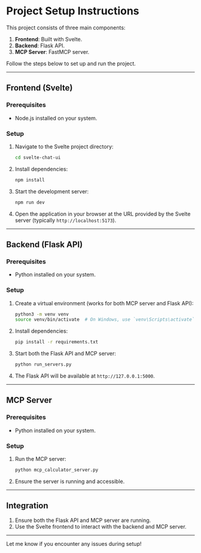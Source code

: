 # Project Setup Instructions

This project consists of three main components:
1. **Frontend**: Built with Svelte.
2. **Backend**: Flask API.
3. **MCP Server**: FastMCP server.

Follow the steps below to set up and run the project.

---

## Frontend (Svelte)

### Prerequisites
- Node.js installed on your system.

### Setup
1. Navigate to the Svelte project directory:
   ```bash
   cd svelte-chat-ui
   ```
2. Install dependencies:
   ```bash
   npm install
   ```
3. Start the development server:
   ```bash
   npm run dev
   ```
4. Open the application in your browser at the URL provided by the Svelte server (typically `http://localhost:5173`).

---

## Backend (Flask API)

### Prerequisites
- Python installed on your system.

### Setup
1. Create a virtual environment (works for both MCP server and Flask API):
   ```bash
   python3 -m venv venv
   source venv/bin/activate  # On Windows, use `venv\Scripts\activate`
   ```
2. Install dependencies:
   ```bash
   pip install -r requirements.txt
   ```
2. Start both the Flask API and MCP server:
   ```bash
   python run_servers.py
   ```
3. The Flask API will be available at `http://127.0.0.1:5000`.

---

## MCP Server

### Prerequisites
- Python installed on your system.

### Setup
1. Run the MCP server:
   ```bash
   python mcp_calculator_server.py
   ```
2. Ensure the server is running and accessible.

---

## Integration

1. Ensure both the Flask API and MCP server are running.
2. Use the Svelte frontend to interact with the backend and MCP server.

---

Let me know if you encounter any issues during setup!